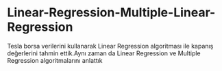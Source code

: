 # Linear-Regression-Multiple-Linear-Regression
Tesla borsa verilerini kullanarak Linear Regression algoritması ile kapanış değerlerini tahmin ettik.Aynı zaman da Linear Regression ve Multiple Regression algoritmalarını anlattık
